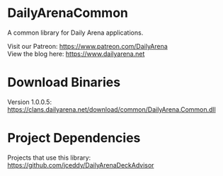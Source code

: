 # DailyArenaCommon
A common library for Daily Arena applications.

Visit our Patreon: https://www.patreon.com/DailyArena  
View the blog here: https://www.dailyarena.net

# Download Binaries
Version 1.0.0.5: https://clans.dailyarena.net/download/common/DailyArena.Common.dll

# Project Dependencies
Projects that use this library:  
https://github.com/jceddy/DailyArenaDeckAdvisor

